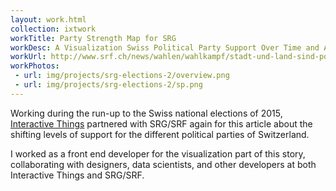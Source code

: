 ```yaml
---
layout: work.html
collection: ixtwork
workTitle: Party Strength Map for SRG
workDesc: A Visualization Swiss Political Party Support Over Time and Across Municipalities
workUrl: http://www.srf.ch/news/wahlen/wahlkampf/stadt-und-land-sind-politisch-in-festen-haenden
workPhotos:
 - url: img/projects/srg-elections-2/overview.png
 - url: img/projects/srg-elections-2/sp.png
---
```


Working during the run-up to the Swiss national elections of 2015, <a href="http://www.interactivethings.com/" target="_blank">Interactive Things</a> partnered with SRG/SRF again for this article about the shifting levels of support for the different political parties of Switzerland.

I worked as a front end developer for the visualization part of this story, collaborating with designers, data scientists, and other developers at both Interactive Things and SRG/SRF.
